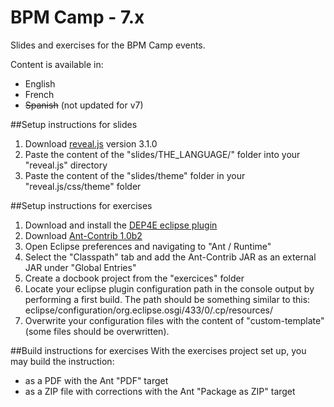 BPM Camp - 7.x
====================

Slides and exercises for the BPM Camp events.

Content is available in:
- English
- French
- ~~Spanish~~ (not updated for v7)

##Setup instructions for slides
1. Download [reveal.js](https://github.com/hakimel/reveal.js/) version 3.1.0
2. Paste the content of the "slides/THE_LANGUAGE/" folder into your "reveal.js" directory
3. Paste the content of the "slides/theme" folder in your "reveal.js/css/theme" folder

##Setup instructions for exercises
1. Download and install the [DEP4E eclipse plugin](http://dep4e.sourceforge.net/)
2. Download [Ant-Contrib 1.0b2](http://sourceforge.net/project/showfiles.php?group_id=36177) 
3. Open Eclipse preferences and navigating to "Ant / Runtime"
4. Select the "Classpath" tab and add the Ant-Contrib JAR as an external JAR under "Global Entries"
5. Create a docbook project from the "exercices" folder
6. Locate your eclipse plugin configuration path in the console output by performing a first build. The path should be something similar to this: eclipse/configuration/org.eclipse.osgi/433/0/.cp/resources/
7. Overwrite your configuration files with the content of "custom-template" (some files should be overwritten).

##Build instructions for exercises
With the exercises project set up, you may build the instruction:
- as a PDF with the Ant "PDF" target
- as a ZIP file with corrections with the Ant "Package as ZIP" target


